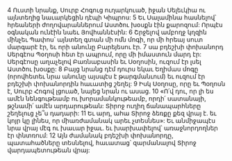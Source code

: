 4 Ուստի նրանք, Սուրբ Հոգուց ուղարկուած, իջան Սելեւկիա ու այնտեղից նաւարկեցին դէպի Կիպրոս: 5 Եւ Սալամինա հասնելով՝ հրեաների ժողովարաններում Աստծու խօսքն էին քարոզում: Որպէս օգնական ունէին նաեւ Յովհաննէսին: 6 Շրջելով ամբողջ կղզին մինչեւ Պափոս՝ այնտեղ գտան մի ոմն մոգի, որ մի հրեայ սուտ մարգարէ էր, եւ որի անունը Բարեյեսու էր. 7 սա բդեշխի փոխանորդ Սերգէոս Պօղոսի հետ էր ապրում, որը մի իմաստուն մարդ էր: Սերգէոսը աղաչելով Բառնաբասին եւ Սօղոսին, ուզում էր լսել Աստծու խօսքը: 8 Բայց նրանց դէմ դուրս եկաւ Եղիմաս մոգը (որովհետեւ նրա անունը այսպէս է թարգմանւում) եւ ուզում էր բդեշխի փոխանորդին հաւատից շեղել: 9 Իսկ Սօղոսը, որը եւ Պօղոսն է, Սուրբ Հոգով լցուած, նայեց նրան ու ասաց. 10 «Ո՛վ դու, որ լի ես ամէն նենգութեամբ ու խորամանկութեամբ, որդի՛ սատանայի, թշնամի՛ ամէն արդարութեան: Տիրոջ ուղիղ ճանապարհները շեղելուց չե՞ս դադարի: 11 Եւ արդ, ահա Տիրոջ ձեռքը քեզ վրայ է. եւ կոյր կը լինես, որ միառժամանակ արեւ չտեսնես»: Եւ անմիջապէս նրա վրայ մէգ ու խաւար իջաւ. եւ խարխափելով՝ առաջնորդողներ էր փնտռում: 12 Այն ժամանակ բդեշխի փոխանորդը, պատահածները տեսնելով, հաւատաց՝ զարմանալով Տիրոջ վարդապետութեան վրայ:

